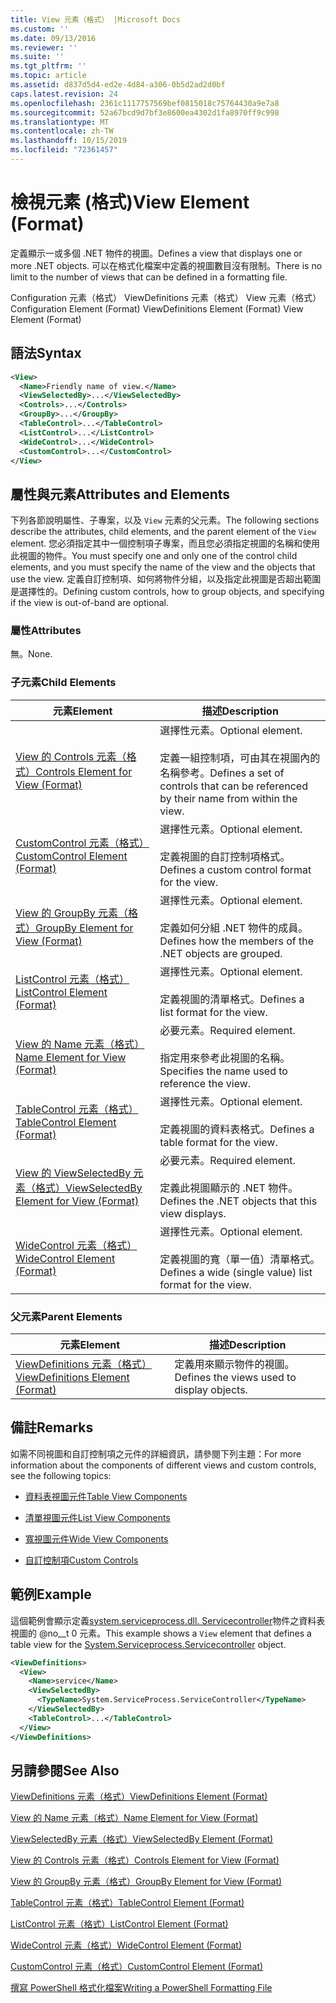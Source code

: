 ```yaml
---
title: View 元素（格式） |Microsoft Docs
ms.custom: ''
ms.date: 09/13/2016
ms.reviewer: ''
ms.suite: ''
ms.tgt_pltfrm: ''
ms.topic: article
ms.assetid: d837d5d4-ed2e-4d84-a306-0b5d2ad2d0bf
caps.latest.revision: 24
ms.openlocfilehash: 2361c1117757569bef0815018c75764430a9e7a8
ms.sourcegitcommit: 52a67bcd9d7bf3e8600ea4302d1fa8970ff9c998
ms.translationtype: MT
ms.contentlocale: zh-TW
ms.lasthandoff: 10/15/2019
ms.locfileid: "72361457"
---
```

# <a name="view-element-format"></a><span data-ttu-id="3811c-102">檢視元素 (格式)</span><span class="sxs-lookup"><span data-stu-id="3811c-102">View Element (Format)</span></span>

<span data-ttu-id="3811c-103">定義顯示一或多個 .NET 物件的視圖。</span><span class="sxs-lookup"><span data-stu-id="3811c-103">Defines a view that displays one or more .NET objects.</span></span> <span data-ttu-id="3811c-104">可以在格式化檔案中定義的視圖數目沒有限制。</span><span class="sxs-lookup"><span data-stu-id="3811c-104">There is no limit to the number of views that can be defined in a formatting file.</span></span>

<span data-ttu-id="3811c-105">Configuration 元素（格式） ViewDefinitions 元素（格式） View 元素（格式）</span><span class="sxs-lookup"><span data-stu-id="3811c-105">Configuration Element (Format) ViewDefinitions Element (Format) View Element (Format)</span></span>

## <a name="syntax"></a><span data-ttu-id="3811c-106">語法</span><span class="sxs-lookup"><span data-stu-id="3811c-106">Syntax</span></span>

```xml
<View>
  <Name>Friendly name of view.</Name>
  <ViewSelectedBy>...</ViewSelectedBy>
  <Controls>...</Controls>
  <GroupBy>...</GroupBy>
  <TableControl>...</TableControl>
  <ListControl>...</ListControl>
  <WideControl>...</WideControl>
  <CustomControl>...</CustomControl>
</View>
```

## <a name="attributes-and-elements"></a><span data-ttu-id="3811c-107">屬性與元素</span><span class="sxs-lookup"><span data-stu-id="3811c-107">Attributes and Elements</span></span>

<span data-ttu-id="3811c-108">下列各節說明屬性、子專案，以及 `View` 元素的父元素。</span><span class="sxs-lookup"><span data-stu-id="3811c-108">The following sections describe the attributes, child elements, and the parent element of the `View` element.</span></span> <span data-ttu-id="3811c-109">您必須指定其中一個控制項子專案，而且您必須指定視圖的名稱和使用此視圖的物件。</span><span class="sxs-lookup"><span data-stu-id="3811c-109">You must specify one and only one of the control child elements, and you must specify the name of the view and the objects that use the view.</span></span> <span data-ttu-id="3811c-110">定義自訂控制項、如何將物件分組，以及指定此視圖是否超出範圍是選擇性的。</span><span class="sxs-lookup"><span data-stu-id="3811c-110">Defining custom controls, how to group objects, and specifying if the view is out-of-band are optional.</span></span>

### <a name="attributes"></a><span data-ttu-id="3811c-111">屬性</span><span class="sxs-lookup"><span data-stu-id="3811c-111">Attributes</span></span>

<span data-ttu-id="3811c-112">無。</span><span class="sxs-lookup"><span data-stu-id="3811c-112">None.</span></span>

### <a name="child-elements"></a><span data-ttu-id="3811c-113">子元素</span><span class="sxs-lookup"><span data-stu-id="3811c-113">Child Elements</span></span>

|<span data-ttu-id="3811c-114">元素</span><span class="sxs-lookup"><span data-stu-id="3811c-114">Element</span></span>|<span data-ttu-id="3811c-115">描述</span><span class="sxs-lookup"><span data-stu-id="3811c-115">Description</span></span>|
|-------------|-----------------|
|[<span data-ttu-id="3811c-116">View 的 Controls 元素（格式）</span><span class="sxs-lookup"><span data-stu-id="3811c-116">Controls Element for View (Format)</span></span>](./controls-element-for-view-format.md)|<span data-ttu-id="3811c-117">選擇性元素。</span><span class="sxs-lookup"><span data-stu-id="3811c-117">Optional element.</span></span><br /><br /> <span data-ttu-id="3811c-118">定義一組控制項，可由其在視圖內的名稱參考。</span><span class="sxs-lookup"><span data-stu-id="3811c-118">Defines a set of controls that can be referenced by their name from within the view.</span></span>|
|[<span data-ttu-id="3811c-119">CustomControl 元素（格式）</span><span class="sxs-lookup"><span data-stu-id="3811c-119">CustomControl Element (Format)</span></span>](./customcontrol-element-for-groupby-format.md)|<span data-ttu-id="3811c-120">選擇性元素。</span><span class="sxs-lookup"><span data-stu-id="3811c-120">Optional element.</span></span><br /><br /> <span data-ttu-id="3811c-121">定義視圖的自訂控制項格式。</span><span class="sxs-lookup"><span data-stu-id="3811c-121">Defines a custom control format for the view.</span></span>|
|[<span data-ttu-id="3811c-122">View 的 GroupBy 元素（格式）</span><span class="sxs-lookup"><span data-stu-id="3811c-122">GroupBy Element for View (Format)</span></span>](./groupby-element-for-view-format.md)|<span data-ttu-id="3811c-123">選擇性元素。</span><span class="sxs-lookup"><span data-stu-id="3811c-123">Optional element.</span></span><br /><br /> <span data-ttu-id="3811c-124">定義如何分組 .NET 物件的成員。</span><span class="sxs-lookup"><span data-stu-id="3811c-124">Defines how the members of the .NET objects are grouped.</span></span>|
|[<span data-ttu-id="3811c-125">ListControl 元素（格式）</span><span class="sxs-lookup"><span data-stu-id="3811c-125">ListControl Element (Format)</span></span>](./listcontrol-element-format.md)|<span data-ttu-id="3811c-126">選擇性元素。</span><span class="sxs-lookup"><span data-stu-id="3811c-126">Optional element.</span></span><br /><br /> <span data-ttu-id="3811c-127">定義視圖的清單格式。</span><span class="sxs-lookup"><span data-stu-id="3811c-127">Defines a list format for the view.</span></span>|
|[<span data-ttu-id="3811c-128">View 的 Name 元素（格式）</span><span class="sxs-lookup"><span data-stu-id="3811c-128">Name Element for View (Format)</span></span>](./name-element-for-view-format.md)|<span data-ttu-id="3811c-129">必要元素。</span><span class="sxs-lookup"><span data-stu-id="3811c-129">Required element.</span></span><br /><br /> <span data-ttu-id="3811c-130">指定用來參考此視圖的名稱。</span><span class="sxs-lookup"><span data-stu-id="3811c-130">Specifies the name used to reference the view.</span></span>|
|[<span data-ttu-id="3811c-131">TableControl 元素（格式）</span><span class="sxs-lookup"><span data-stu-id="3811c-131">TableControl Element (Format)</span></span>](./tablecontrol-element-format.md)|<span data-ttu-id="3811c-132">選擇性元素。</span><span class="sxs-lookup"><span data-stu-id="3811c-132">Optional element.</span></span><br /><br /> <span data-ttu-id="3811c-133">定義視圖的資料表格式。</span><span class="sxs-lookup"><span data-stu-id="3811c-133">Defines a table format for the view.</span></span>|
|[<span data-ttu-id="3811c-134">View 的 ViewSelectedBy 元素（格式）</span><span class="sxs-lookup"><span data-stu-id="3811c-134">ViewSelectedBy Element for View (Format)</span></span>](./viewselectedby-element-format.md)|<span data-ttu-id="3811c-135">必要元素。</span><span class="sxs-lookup"><span data-stu-id="3811c-135">Required element.</span></span><br /><br /> <span data-ttu-id="3811c-136">定義此視圖顯示的 .NET 物件。</span><span class="sxs-lookup"><span data-stu-id="3811c-136">Defines the .NET objects that this view displays.</span></span>|
|[<span data-ttu-id="3811c-137">WideControl 元素（格式）</span><span class="sxs-lookup"><span data-stu-id="3811c-137">WideControl Element (Format)</span></span>](./widecontrol-element-format.md)|<span data-ttu-id="3811c-138">選擇性元素。</span><span class="sxs-lookup"><span data-stu-id="3811c-138">Optional element.</span></span><br /><br /> <span data-ttu-id="3811c-139">定義視圖的寬（單一值）清單格式。</span><span class="sxs-lookup"><span data-stu-id="3811c-139">Defines a wide (single value) list format for the view.</span></span>|

### <a name="parent-elements"></a><span data-ttu-id="3811c-140">父元素</span><span class="sxs-lookup"><span data-stu-id="3811c-140">Parent Elements</span></span>

|<span data-ttu-id="3811c-141">元素</span><span class="sxs-lookup"><span data-stu-id="3811c-141">Element</span></span>|<span data-ttu-id="3811c-142">描述</span><span class="sxs-lookup"><span data-stu-id="3811c-142">Description</span></span>|
|-------------|-----------------|
|[<span data-ttu-id="3811c-143">ViewDefinitions 元素（格式）</span><span class="sxs-lookup"><span data-stu-id="3811c-143">ViewDefinitions Element (Format)</span></span>](./viewdefinitions-element-format.md)|<span data-ttu-id="3811c-144">定義用來顯示物件的視圖。</span><span class="sxs-lookup"><span data-stu-id="3811c-144">Defines the views used to display objects.</span></span>|

## <a name="remarks"></a><span data-ttu-id="3811c-145">備註</span><span class="sxs-lookup"><span data-stu-id="3811c-145">Remarks</span></span>

<span data-ttu-id="3811c-146">如需不同視圖和自訂控制項之元件的詳細資訊，請參閱下列主題：</span><span class="sxs-lookup"><span data-stu-id="3811c-146">For more information about the components of different views and custom controls, see the following topics:</span></span>

- [<span data-ttu-id="3811c-147">資料表視圖元件</span><span class="sxs-lookup"><span data-stu-id="3811c-147">Table View Components</span></span>](./creating-a-table-view.md)

- [<span data-ttu-id="3811c-148">清單視圖元件</span><span class="sxs-lookup"><span data-stu-id="3811c-148">List View Components</span></span>](./creating-a-list-view.md)

- [<span data-ttu-id="3811c-149">寬視圖元件</span><span class="sxs-lookup"><span data-stu-id="3811c-149">Wide View Components</span></span>](./creating-a-wide-view.md)

- [<span data-ttu-id="3811c-150">自訂控制項</span><span class="sxs-lookup"><span data-stu-id="3811c-150">Custom Controls</span></span>](./creating-custom-controls.md)

## <a name="example"></a><span data-ttu-id="3811c-151">範例</span><span class="sxs-lookup"><span data-stu-id="3811c-151">Example</span></span>

<span data-ttu-id="3811c-152">這個範例會顯示定義[system.serviceprocess.dll. Servicecontroller](/dotnet/api/System.ServiceProcess.ServiceController)物件之資料表視圖的 @no__t 0 元素。</span><span class="sxs-lookup"><span data-stu-id="3811c-152">This example shows a `View` element that defines a table view for the [System.Serviceprocess.Servicecontroller](/dotnet/api/System.ServiceProcess.ServiceController) object.</span></span>

```xml
<ViewDefinitions>
  <View>
    <Name>service</Name>
    <ViewSelectedBy>
      <TypeName>System.ServiceProcess.ServiceController</TypeName>
    </ViewSelectedBy>
    <TableControl>...</TableControl>
  </View>
</ViewDefinitions>

```

## <a name="see-also"></a><span data-ttu-id="3811c-153">另請參閱</span><span class="sxs-lookup"><span data-stu-id="3811c-153">See Also</span></span>

[<span data-ttu-id="3811c-154">ViewDefinitions 元素（格式）</span><span class="sxs-lookup"><span data-stu-id="3811c-154">ViewDefinitions Element (Format)</span></span>](./viewdefinitions-element-format.md)

[<span data-ttu-id="3811c-155">View 的 Name 元素（格式）</span><span class="sxs-lookup"><span data-stu-id="3811c-155">Name Element for View (Format)</span></span>](./name-element-for-view-format.md)

[<span data-ttu-id="3811c-156">ViewSelectedBy 元素（格式）</span><span class="sxs-lookup"><span data-stu-id="3811c-156">ViewSelectedBy Element (Format)</span></span>](./viewselectedby-element-format.md)

[<span data-ttu-id="3811c-157">View 的 Controls 元素（格式）</span><span class="sxs-lookup"><span data-stu-id="3811c-157">Controls Element for View (Format)</span></span>](./controls-element-for-view-format.md)

[<span data-ttu-id="3811c-158">View 的 GroupBy 元素（格式）</span><span class="sxs-lookup"><span data-stu-id="3811c-158">GroupBy Element for View (Format)</span></span>](./groupby-element-for-view-format.md)

[<span data-ttu-id="3811c-159">TableControl 元素（格式）</span><span class="sxs-lookup"><span data-stu-id="3811c-159">TableControl Element (Format)</span></span>](./tablecontrol-element-format.md)

[<span data-ttu-id="3811c-160">ListControl 元素（格式）</span><span class="sxs-lookup"><span data-stu-id="3811c-160">ListControl Element (Format)</span></span>](./listcontrol-element-format.md)

[<span data-ttu-id="3811c-161">WideControl 元素（格式）</span><span class="sxs-lookup"><span data-stu-id="3811c-161">WideControl Element (Format)</span></span>](./widecontrol-element-format.md)

[<span data-ttu-id="3811c-162">CustomControl 元素（格式）</span><span class="sxs-lookup"><span data-stu-id="3811c-162">CustomControl Element (Format)</span></span>](./customcontrol-element-for-groupby-format.md)

[<span data-ttu-id="3811c-163">撰寫 PowerShell 格式化檔案</span><span class="sxs-lookup"><span data-stu-id="3811c-163">Writing a PowerShell Formatting File</span></span>](./writing-a-powershell-formatting-file.md)
